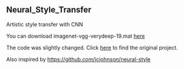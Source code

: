 ## Neural_Style_Transfer
Artistic style transfer with CNN 

You can download imagenet-vgg-verydeep-19.mat [here](http://www.vlfeat.org/matconvnet/pretrained/)

The code was slightly changed. Click [here](https://github.com/cysmith/neural-style-tf) to find the original project.

Also inspired by https://github.com/jcjohnson/neural-style

